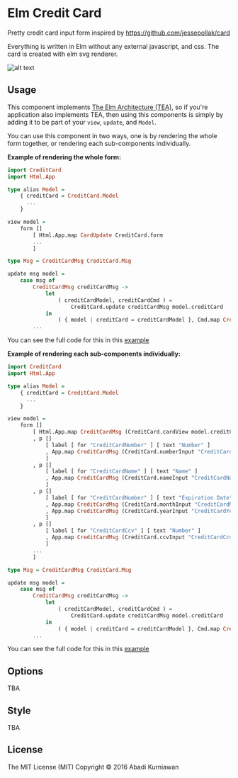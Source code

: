 # Elm Credit Card

Pretty credit card input form inspired by https://github.com/jessepollak/card 

Everything is written in Elm without any external javascript, and css.
The card is created with elm svg renderer.

![alt text](https://github.com/abadi199/elm-creditcard/raw/master/images/form.gif "Sample of Credit Card Form")


## Usage

This component implements [The Elm Architecture (TEA)](http://guide.elm-lang.org/architecture/index.html), so if you're application also implements TEA, then using this components is simply by adding it to be part of your `view`, `update`, and `Model`.

You can use this component in two ways, one is by rendering the whole form together, or rendering each sub-components individually.

**Example of rendering the whole form:**
```haskell
import CreditCard 
import Html.App

type alias Model =
    { creditCard = CreditCard.Model 
      ...
    }

view model = 
    form [] 
        [ Html.App.map CardUpdate CreditCard.form 
        ...
        ]

type Msg = CreditCardMsg CreditCard.Msg

update msg model =
    case msg of
        CreditCardMsg creditCardMsg ->
            let
                ( creditCardModel, creditCardCmd ) =
                    CreditCard.update creditCardMsg model.creditCard
            in
                ( { model | creditCard = creditCardModel }, Cmd.map CreditCardMsg creditCardCmd )
        ...
```
You can see the full code for this in this [example](https://github.com/abadi199/elm-creditcard/blob/master/src/Examples/CheckoutForm.elm)

**Example of rendering each sub-components individually:**
```haskell
import CreditCard 
import Html.App

type alias Model =
    { creditCard = CreditCard.Model 
      ...
    }

view model = 
    form [] 
        [ Html.App.map CreditCardMsg (CreditCard.cardView model.creditCard)
        , p []
            [ label [ for "CreditCardNumber" ] [ text "Number" ]
            , App.map CreditCardMsg (CreditCard.numberInput "CreditCardNumber" model.creditCard)
            ]
        , p []
            [ label [ for "CreditCardName" ] [ text "Name" ]
            , App.map CreditCardMsg (CreditCard.nameInput "CreditCardName" [ class "input-control" ] model.creditCard)
            ]
        , p []
            [ label [ for "CreditCardNumber" ] [ text "Expiration Date" ]
            , App.map CreditCardMsg (CreditCard.monthInput "CreditCardMonth" model.creditCard)
            , App.map CreditCardMsg (CreditCard.yearInput "CreditCardYear" model.creditCard)
            ]
        , p []
            [ label [ for "CreditCardCcv" ] [ text "Number" ]
            , App.map CreditCardMsg (CreditCard.ccvInput "CreditCardCcv" model.creditCard)
            ]
        ...
        ]

type Msg = CreditCardMsg CreditCard.Msg

update msg model =
    case msg of
        CreditCardMsg creditCardMsg ->
            let
                ( creditCardModel, creditCardCmd ) =
                    CreditCard.update creditCardMsg model.creditCard
            in
                ( { model | creditCard = creditCardModel }, Cmd.map CreditCardMsg creditCardCmd )
        ...
```
You can see the full code for this in this [example](https://github.com/abadi199/elm-creditcard/blob/master/src/Examples/CheckoutFormWithFields.elm)

## Options
TBA

## Style
TBA

## License
The MIT License (MIT)
Copyright &copy; 2016 Abadi Kurniawan
